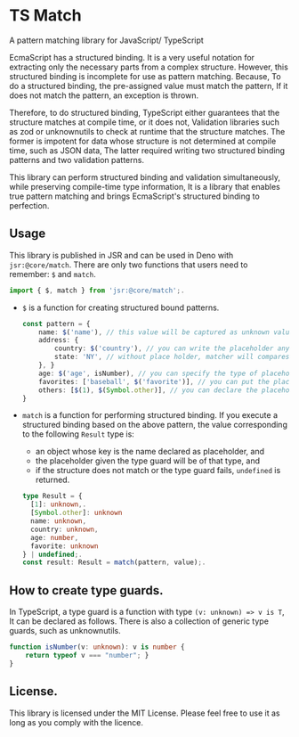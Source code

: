 # TS Match

A pattern matching library for JavaScript/ TypeScript

EcmaScript has a structured binding. It is a very useful notation for extracting only the necessary parts from a complex structure.
However, this structured binding is incomplete for use as pattern matching. Because,
To do a structured binding, the pre-assigned value must match the pattern,
If it does not match the pattern, an exception is thrown.

Therefore, to do structured binding, TypeScript either guarantees that the structure matches at compile time, or it does not,
Validation libraries such as zod or unknownutils to check at runtime that the structure matches.
The former is impotent for data whose structure is not determined at compile time, such as JSON data,
The latter required writing two structured binding patterns and two validation patterns.

This library can perform structured binding and validation simultaneously, while preserving compile-time type information,
It is a library that enables true pattern matching and brings EcmaScript's structured binding to perfection.

## Usage

This library is published in JSR and can be used in Deno with `jsr:@core/match`.
There are only two functions that users need to remember: `$` and `match`.

```ts
import { $, match } from 'jsr:@core/match';.
```

- `$` is a function for creating structured bound patterns.

    ```ts
    const pattern = {
        name: $('name'), // this value will be captured as unknown value
        address: {
            country: $('country'), // you can write the placeholder anywhere,.
            state: 'NY', // without place holder, matcher will compares the values using ===
        }, }
        age: $('age', isNumber), // you can specify the type of placeholder with the type guard,
        favorites: ['baseball', $('favorite')], // you can put the placeholder in an array
        others: [$(1), $(Symbol.other)], // you can declare the placeholder with number or symbol
    }
    ```

- `match` is a function for performing structured binding. If you execute a structured binding based on the above pattern,
  the value corresponding to the following `Result` type is:
  - an object whose key is the name declared as placeholder, and
  - the placeholder given the type guard will be of that type, and
  - if the structure does not match or the type guard fails, `undefined` is returned.

  ```ts
  type Result = {
    [1]: unknown,.
    [Symbol.other]: unknown
    name: unknown,
    country: unknown,
    age: number,
    favorite: unknown
  } | undefined;.
  const result: Result = match(pattern, value);.
  ```

## How to create type guards.

In TypeScript, a type guard is a function with type `(v: unknown) => v is T`,
It can be declared as follows. There is also a collection of generic type guards, such as unknownutils.

```ts
function isNumber(v: unknown): v is number {
    return typeof v === "number"; }
}
```

## License.

This library is licensed under the MIT License.
Please feel free to use it as long as you comply with the licence.
